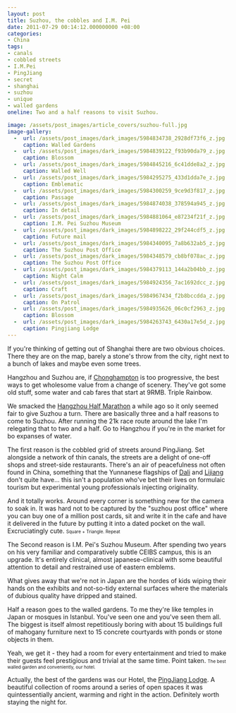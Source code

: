 ```yaml
---
layout: post
title: Suzhou, the cobbles and I.M. Pei
date: 2011-07-29 00:14:12.000000000 +08:00
categories:
- China
tags:
- canals
- cobbled streets
- I.M.Pei
- PingJiang
- secret
- shanghai
- suzhou
- unique
- walled gardens
oneline: Two and a half reasons to visit Suzhou.

image: /assets/post_images/article_covers/suzhou-full.jpg
image-gallery:
  -  url: /assets/post_images/dark_images/5984834738_2928df73f6_z.jpg
     caption: Walled Gardens
  -  url: /assets/post_images/dark_images/5984839122_f93b90da79_z.jpg
     caption: Blossom
  -  url: /assets/post_images/dark_images/5984845216_6c41dde8a2_z.jpg
     caption: Walled Well
  -  url: /assets/post_images/dark_images/5984295275_433d1dda7e_z.jpg
     caption: Emblematic
  -  url: /assets/post_images/dark_images/5984300259_9ce9d3f817_z.jpg
     caption: Passage
  -  url: /assets/post_images/dark_images/5984874038_378594a945_z.jpg
     caption: In detail
  -  url: /assets/post_images/dark_images/5984881064_e87234f21f_z.jpg
     caption: I.M. Pei Suzhou Museum
  -  url: /assets/post_images/dark_images/5984898222_29f244cdf5_z.jpg
     caption: Future mail
  -  url: /assets/post_images/dark_images/5984340095_7a8b632ab5_z.jpg
     caption: The Suzhou Post Office
  -  url: /assets/post_images/dark_images/5984348579_cb8bf078ac_z.jpg
     caption: The Suzhou Post Office
  -  url: /assets/post_images/dark_images/5984379113_144a2b04bb_z.jpg
     caption: Night Calm
  -  url: /assets/post_images/dark_images/5984924356_7ac1692dcc_z.jpg
     caption: Craft
  -  url: /assets/post_images/dark_images/5984967434_f2b8bccdda_z.jpg
     caption: On Patrol
  -  url: /assets/post_images/dark_images/5984935626_06c0cf2963_z.jpg
     caption: Blossom
  -  url: /assets/post_images/dark_images/5984263743_6430a17e5d_z.jpg
     caption: Pingjiang Lodge
---
```

If you're thinking of getting out of Shanghai there are two obvious choices. There they are on the map, barely a stone's throw from the city, right next to a bunch of lakes and maybe even some trees. 

Hangzhou and Suzhou are, if <a href="http://www.triplefiveshanghai.com/chongming-island-shanghai/">Chonghampton</a> is too progressive, the best ways to get wholesome value from a change of scenery. They've got some old stuff, some water and cab fares that start at 9RMB. Triple Rainbow.

We smacked the <a href="http://www.triplefiveshanghai.com/hangzhou-half-marathon/">Hangzhou Half Marathon</a> a while ago so it only seemed fair to give Suzhou a turn. There are basically three and a half reasons to come to Suzhou. After running the 21k race route around the lake I'm relegating that to two and a half. Go to Hangzhou if you're in the market for bo expanses of water.

The first reason is the cobbled grid of streets around PingJiang. Set alongside a network of thin canals, the streets are a delight of one-off shops and street-side restaurants. There's an air of peacefulness not often found in China, something that the Yunnanese flagships of <a href="http://www.triplefiveshanghai.com/dali-yunnan/">Dali</a> and <a href="http://www.triplefiveshanghai.com/lijiang-yunnan/">Lijiang</a> don't quite have... this isn't a population who've bet their lives on formulaic tourism but experimental young professionals injecting originality.

And it totally works. Around every corner is something new for the camera to soak in. It was hard not to be captured by the "suzhou post office" where you can buy one of a million post cards, sit and write it in the cafe and have it delivered in the future by putting it into a dated pocket on the wall. Excruciatingly cute.
<font size="-3">Square + Triangle. Repeat</font>

The Second reason is I.M. Pei's Suzhou Museum. After spending two years on his very familiar and comparatively subtle CEIBS campus, this is an upgrade. It's entirely clinical, almost japanese-clinical with some beautiful attention to detail and restrained use of eastern emblems.

What gives away that we're not in Japan are the hordes of kids wiping their hands on the exhibits and not-so-tidy external surfaces where the materials of dubious quality have dripped and stained. 

Half a reason goes to the walled gardens. To me they're like temples in Japan or mosques in Istanbul. You've seen one and you've seen them all. The biggest is itself almost repetitiously boring with about 15 buildings full of mahogany furniture next to 15 concrete courtyards with ponds or stone objects in them.

Yeah, we get it - they had a room for every entertainment and tried to make their guests feel prestigious and trivial at the same time. Point taken. 
<font size="-3">The best walled garden and conveniently, our hotel.</font>

Actually, the best of the gardens was our Hotel, the <a href="http://www.the-silk-road.com/hotel/pingjianghotel/index.html">PingJiang Lodge</a>. A beautiful collection of rooms around a series of open spaces it was quintessentially ancient, warming and right in the action. Definitely worth staying the night for.